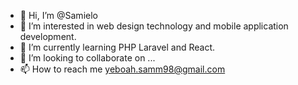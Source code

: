 - 👋 Hi, I’m @Samielo
- 👀 I’m interested in web design technology and mobile application development.
- 🌱 I’m currently learning PHP Laravel and React.
- 💞️ I’m looking to collaborate on ...
- 📫 How to reach me yeboah.samm98@gmail.com

<!---
Samielo/Samielo is a ✨ special ✨ repository because its `README.md` (this file) appears on your GitHub profile.
You can click the Preview link to take a look at your changes.
--->
